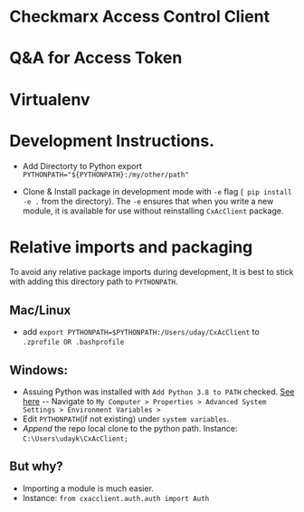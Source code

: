 # Checkmarx Access Control Client

# Q&A for Access Token


# Virtualenv


# Development Instructions.

- Add Directorty to Python export `PYTHONPATH="${PYTHONPATH}:/my/other/path"`

- Clone & Install package in development mode with `-e` flag (` pip install -e .` from the directory). The `-e` ensures that when you write a new module, it is available for use without reinstalling `CxAcClient` package.

# Relative imports and packaging

To avoid any relative package imports during development, It is best to stick with adding this directory path to `PYTHONPATH`.

## Mac/Linux
- add  `export PYTHONPATH=$PYTHONPATH:/Users/uday/CxAcClient` to `.zprofile OR .bashprofile`

## Windows:
- Assuing Python was installed with `Add Python 3.8 to PATH` checked. [See here](https://docs.python.org/3/_images/win_installer.png)
-- Navigate to `My Computer > Properties > Advanced System Settings > Environment Variables >`
- Edit `PYTHONPATH`(if not existing) under `system variables`.
- *Append* the repo local clone to the python path. Instance: `C:\Users\udayk\CxAcClient;`

## But why?

- Importing a module is much easier.
- Instance: `from cxacclient.auth.auth import Auth`